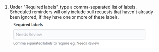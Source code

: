1. Under "Required labels", type a comma-separated list of labels. Scheduled reminders will only include pull requests that haven't already been ignored, if they have one or more of these labels. ![Required labels field](/assets/images/help/settings/scheduled-reminders-required-labels-field.png)